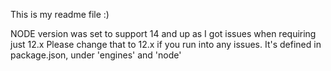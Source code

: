 This is my readme file :)

NODE version was set to support 14 and up as I got issues when requiring just 12.x
Please change that to 12.x if you run into any issues. It's defined in package.json, under 'engines' and 'node'
